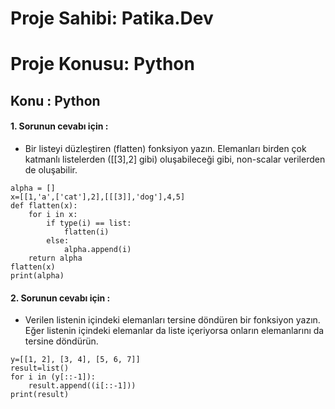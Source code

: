 # Proje Sahibi: Patika.Dev 
# Proje Konusu: Python
## Konu : Python

#### 1. Sorunun cevabı için :
- Bir listeyi düzleştiren (flatten) fonksiyon yazın. Elemanları birden çok katmanlı listelerden ([[3],2] gibi) oluşabileceği gibi, non-scalar verilerden de oluşabilir.
```
alpha = []
x=[[1,'a',['cat'],2],[[[3]],'dog'],4,5]
def flatten(x):
    for i in x:
        if type(i) == list:
            flatten(i)
        else:
            alpha.append(i)
    return alpha
flatten(x)
print(alpha)
```

#### 2. Sorunun cevabı için :
- Verilen listenin içindeki elemanları tersine döndüren bir fonksiyon yazın. Eğer listenin içindeki elemanlar da liste içeriyorsa onların elemanlarını da tersine döndürün.
```
y=[[1, 2], [3, 4], [5, 6, 7]]
result=list()
for i in (y[::-1]):
    result.append((i[::-1]))
print(result)
```

